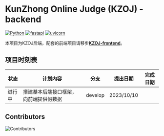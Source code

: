 # KunZhong Online Judge (KZOJ) - backend

[![Python](https://img.shields.io/badge/Python-3.9.17-success)](https://www.python.org/)
[![fastapi](https://img.shields.io/badge/fastapi-0.103.1-success)](https://fastapi.tiangolo.com/)
[![uvicorn](https://img.shields.io/badge/uvicorn-0.23.2-success)](https://www.uvicorn.org/)

本项目为KZOJ后端，配套的前端项目请移步[**KZOJ-frontend**](https://github.com/shaoyuanyu/KZOJ-frontend)。


## 项目时刻表

| 状态 | 计划内容 | 分支 | 提出日期 | 完成日期 |
| - | - | - | - | - |
| 进行中 | 搭建基本后端接口框架，向前端提供假数据 | develop | 2023/10/10 | |


## Contributors
![Contributors](https://contrib.rocks/image?repo=shaoyuanyu/KZOJ-backend)
